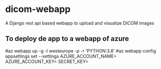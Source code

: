 # dicom-webapp
A Django rest api based webapp to upload and visualize DICOM images

## To deploy de app to a webapp of azure

#az webapp up -g <group-name> -l westeurope -p <plan-name> -r 'PYTHON:3.8'
#az webapp config appsettings set --settings AZURE_ACCOUNT_NAME=<account-name> AZURE_ACCOUNT_KEY=<account-key> SECRET_KEY=<djanngo-secret-key>